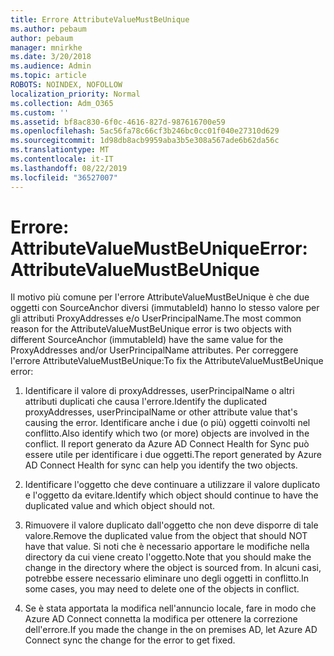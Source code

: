 ```yaml
---
title: Errore AttributeValueMustBeUnique
ms.author: pebaum
author: pebaum
manager: mnirkhe
ms.date: 3/20/2018
ms.audience: Admin
ms.topic: article
ROBOTS: NOINDEX, NOFOLLOW
localization_priority: Normal
ms.collection: Adm_O365
ms.custom: ''
ms.assetid: bf8ac830-6f0c-4616-827d-987616700e59
ms.openlocfilehash: 5ac56fa78c66cf3b246bc0cc01f040e27310d629
ms.sourcegitcommit: 1d98db8acb9959aba3b5e308a567ade6b62da56c
ms.translationtype: MT
ms.contentlocale: it-IT
ms.lasthandoff: 08/22/2019
ms.locfileid: "36527007"
---
```

# <a name="error-attributevaluemustbeunique"></a><span data-ttu-id="f88f8-102">Errore: AttributeValueMustBeUnique</span><span class="sxs-lookup"><span data-stu-id="f88f8-102">Error: AttributeValueMustBeUnique</span></span>

<span data-ttu-id="f88f8-103">Il motivo più comune per l'errore AttributeValueMustBeUnique è che due oggetti con SourceAnchor diversi (immutableId) hanno lo stesso valore per gli attributi ProxyAddresses e/o UserPrincipalName.</span><span class="sxs-lookup"><span data-stu-id="f88f8-103">The most common reason for the AttributeValueMustBeUnique error is two objects with different SourceAnchor (immutableId) have the same value for the ProxyAddresses and/or UserPrincipalName attributes.</span></span> <span data-ttu-id="f88f8-104">Per correggere l'errore AttributeValueMustBeUnique:</span><span class="sxs-lookup"><span data-stu-id="f88f8-104">To fix the AttributeValueMustBeUnique error:</span></span>
  
1. <span data-ttu-id="f88f8-105">Identificare il valore di proxyAddresses, userPrincipalName o altri attributi duplicati che causa l'errore.</span><span class="sxs-lookup"><span data-stu-id="f88f8-105">Identify the duplicated proxyAddresses, userPrincipalName or other attribute value that's causing the error.</span></span> <span data-ttu-id="f88f8-106">Identificare anche i due (o più) oggetti coinvolti nel conflitto.</span><span class="sxs-lookup"><span data-stu-id="f88f8-106">Also identify which two (or more) objects are involved in the conflict.</span></span> <span data-ttu-id="f88f8-107">Il report generato da Azure AD Connect Health for Sync può essere utile per identificare i due oggetti.</span><span class="sxs-lookup"><span data-stu-id="f88f8-107">The report generated by Azure AD Connect Health for sync can help you identify the two objects.</span></span>
    
2. <span data-ttu-id="f88f8-108">Identificare l'oggetto che deve continuare a utilizzare il valore duplicato e l'oggetto da evitare.</span><span class="sxs-lookup"><span data-stu-id="f88f8-108">Identify which object should continue to have the duplicated value and which object should not.</span></span>
    
3. <span data-ttu-id="f88f8-109">Rimuovere il valore duplicato dall'oggetto che non deve disporre di tale valore.</span><span class="sxs-lookup"><span data-stu-id="f88f8-109">Remove the duplicated value from the object that should NOT have that value.</span></span> <span data-ttu-id="f88f8-110">Si noti che è necessario apportare le modifiche nella directory da cui viene creato l'oggetto.</span><span class="sxs-lookup"><span data-stu-id="f88f8-110">Note that you should make the change in the directory where the object is sourced from.</span></span> <span data-ttu-id="f88f8-111">In alcuni casi, potrebbe essere necessario eliminare uno degli oggetti in conflitto.</span><span class="sxs-lookup"><span data-stu-id="f88f8-111">In some cases, you may need to delete one of the objects in conflict.</span></span>
    
4. <span data-ttu-id="f88f8-112">Se è stata apportata la modifica nell'annuncio locale, fare in modo che Azure AD Connect connetta la modifica per ottenere la correzione dell'errore.</span><span class="sxs-lookup"><span data-stu-id="f88f8-112">If you made the change in the on premises AD, let Azure AD Connect sync the change for the error to get fixed.</span></span>
    

